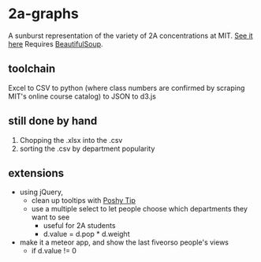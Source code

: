 2a-graphs
=========

A sunburst representation of the variety of 2A concentrations at MIT. [See it here](http://web.mit.edu/eburn/www/2a)
Requires [BeautifulSoup](www.crummy.com/software/BeautifulSoup/).

toolchain
----------
Excel to CSV to python (where class numbers are confirmed by scraping MIT's online course catalog) to JSON to d3.js

still done by hand
-------------------
1. Chopping the .xlsx into the .csv
2. sorting the .csv by department popularity

extensions
-----------
- using jQuery, 
  - clean up tooltips with [Poshy Tip](http://vadikom.com/demos/poshytip/#download)
  - use a multiple select to let people choose which departments they want to see 
    - useful for 2A students
    - d.value = d.pop * d.weight
- make it a meteor app, and show the last fiveorso people's views
  - if d.value != 0